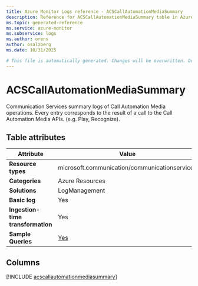 ```yaml
---
title: Azure Monitor Logs reference - ACSCallAutomationMediaSummary
description: Reference for ACSCallAutomationMediaSummary table in Azure Monitor Logs.
ms.topic: generated-reference
ms.service: azure-monitor
ms.subservice: logs
ms.author: orens
author: osalzberg
ms.date: 10/31/2025

# This file is automatically generated. Changes will be overwritten. Do not change this file directly.
---
```


# ACSCallAutomationMediaSummary

Communication Services summary logs of Call Automation Media operations. Every entry corresponds to the result of a call to the Call Automation Media APIs. (e.g. Play, Recognize).


## Table attributes

|Attribute|Value|
|---|---|
|**Resource types**|microsoft.communication/communicationservices|
|**Categories**|Azure Resources|
|**Solutions**| LogManagement|
|**Basic log**|Yes|
|**Ingestion-time transformation**|Yes|
|**Sample Queries**|[Yes](/azure/azure-monitor/reference/queries/acscallautomationmediasummary)|



## Columns
  
[!INCLUDE [acscallautomationmediasummary](~/reusable-content/ce-skilling/azure/includes/azure-monitor/reference/tables/acscallautomationmediasummary-include.md)]
